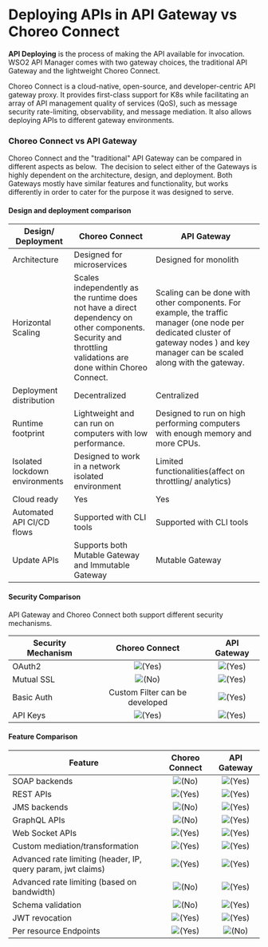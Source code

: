 # Deploying APIs in API Gateway vs Choreo Connect

**API Deploying** is the process of making the API available for invocation. WSO2 API Manager comes with two gateway choices, the traditional API Gateway and the lightweight Choreo Connect.

Choreo Connect is a cloud-native, open-source, and developer-centric API gateway proxy. It provides first-class support for K8s while facilitating an array of API management quality of services (QoS), such as message security rate-limiting, observability, and message mediation. It also allows deploying APIs to different gateway environments.

### Choreo Connect vs API Gateway

Choreo Connect and the "traditional" API Gateway can be compared in different aspects as below.  The decision to select either of the Gateways is highly dependent on the architecture, design, and deployment. Both Gateways mostly have similar features and functionality, but works differently in order to cater for the purpose it was designed to serve.

#### Design and deployment comparison

| **Design/ Deployment**       | **Choreo Connect**                                       | **API Gateway**                        |
|-------------------------|---------------------------------------------------------|-----------------------------------|
|Architecture             |Designed for microservices                               |Designed for monolith              |
|Horizontal Scaling       |Scales independently as the runtime does not have a direct dependency on other components. Security and throttling validations are done within Choreo Connect.                           |  Scaling can be done with other components. For example, the traffic manager (one node per dedicated cluster of gateway nodes ) and key manager can be scaled along with the gateway.|
|Deployment distribution  | Decentralized                                           | Centralized                       |
|Runtime footprint        | Lightweight and can run on computers with low performance.| Designed to run on high performing computers with enough memory and more CPUs.|
|Isolated lockdown environments| Designed to work in a network isolated environment| Limited functionalities(affect on throttling/ analytics)|
|Cloud ready              | Yes                                                     | Yes                               |
|Automated API CI/CD flows| Supported with CLI tools                                |Supported with CLI tools           |
|Update APIs              | Supports both Mutable Gateway and Immutable Gateway     | Mutable Gateway                   |

#### Security Comparison

API Gateway and Choreo Connect both support different security mechanisms.

| **Security Mechanism**           | **Choreo Connect**                                              | **API Gateway**                       |
|------------------------------|:-------------------------------------------------------------:|:---------------------------------:|
| OAuth2                        | ![(Yes)]({{base_path}}/assets/img/deploy/check.svg) | ![(Yes)]({{base_path}}/assets/img/deploy/check.svg) |
| Mutual SSL                   | ![(No)]({{base_path}}/assets/img/deploy/error.svg) | ![(Yes)]({{base_path}}/assets/img/deploy/check.svg) |
| Basic Auth                   | Custom Filter can be developed                    | ![(Yes)]({{base_path}}/assets/img/deploy/check.svg) |
| API Keys                     | ![(Yes)]({{base_path}}/assets/img/deploy/check.svg) | ![(Yes)]({{base_path}}/assets/img/deploy/check.svg) |

#### Feature Comparison

|   **Feature**                                                  | **Choreo Connect**                                                                        |          **API Gateway**                                                                |
|----------------------------------------------------|:-------------------------------------------------------------------------:|:-----------------------------------------------------------------------:|
| SOAP backends                                      | ![(No)]({{base_path}}/assets/img/deploy/error.svg) | ![(Yes)]({{base_path}}/assets/img/deploy/check.svg)   |
| REST APIs                                          | ![(Yes)]({{base_path}}/assets/img/deploy/check.svg)   | ![(Yes)]({{base_path}}/assets/img/deploy/check.svg)   |
| JMS backends                                       | ![(No)]({{base_path}}/assets/img/deploy/error.svg) | ![(Yes)]({{base_path}}/assets/img/deploy/check.svg)   |
| GraphQL APIs                                       | ![(No)]({{base_path}}/assets/img/deploy/error.svg) | ![(Yes)]({{base_path}}/assets/img/deploy/check.svg)   |
| Web Socket APIs                                    | ![(Yes)]({{base_path}}/assets/img/deploy/check.svg) | ![(Yes)]({{base_path}}/assets/img/deploy/check.svg)   |
| Custom mediation/transformation                    | ![(Yes)]({{base_path}}/assets/img/deploy/check.svg)   | ![(Yes)]({{base_path}}/assets/img/deploy/check.svg)   |
| Advanced rate limiting (header, IP, query param, jwt claims) | ![(Yes)]({{base_path}}/assets/img/deploy/check.svg) | ![(Yes)]({{base_path}}/assets/img/deploy/check.svg)   |
| Advanced rate limiting (based on bandwidth) | ![(No)]({{base_path}}/assets/img/deploy/error.svg) | ![(Yes)]({{base_path}}/assets/img/deploy/check.svg)   |
| Schema validation                                  | ![(No)]({{base_path}}/assets/img/deploy/error.svg)   | ![(Yes)]({{base_path}}/assets/img/deploy/check.svg)   |
| JWT revocation                                     | ![(Yes)]({{base_path}}/assets/img/deploy/check.svg)   | ![(Yes)]({{base_path}}/assets/img/deploy/check.svg)   |
| Per resource Endpoints                             | ![(Yes)]({{base_path}}/assets/img/deploy/check.svg)   | ![(No)]({{base_path}}/assets/img/deploy/error.svg) |
